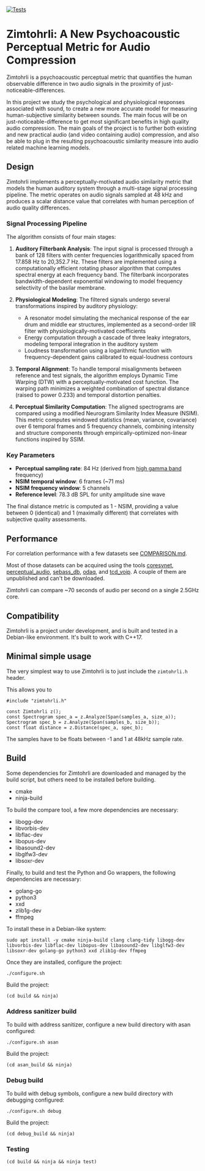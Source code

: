 [![Tests](https://github.com/google/zimtohrli/workflows/Test%20Zimtohrli/badge.svg)](https://github.com/google/zimtohrli/actions)

# Zimtohrli: A New Psychoacoustic Perceptual Metric for Audio Compression

Zimtohrli is a psychoacoustic perceptual metric that quantifies the human
observable difference in two audio signals in the proximity of
just-noticeable-differences.

In this project we study the psychological and physiological responses
associated with sound, to create a new more accurate model for measuring
human-subjective similarity between sounds.
The main focus will be on just-noticeable-difference to get most significant
benefits in high quality audio compression.
The main goals of the project is to further both existing and new practical
audio (and video containing audio) compression, and also be able to plug in the
resulting psychoacoustic similarity measure into audio related machine learning
models.

## Design

Zimtohrli implements a perceptually-motivated audio similarity metric that models the human auditory system through a multi-stage signal processing pipeline. The metric operates on audio signals sampled at 48 kHz and produces a scalar distance value that correlates with human perception of audio quality differences.

### Signal Processing Pipeline

The algorithm consists of four main stages:

1. **Auditory Filterbank Analysis**: The input signal is processed through a bank of 128 filters with center frequencies logarithmically spaced from 17.858 Hz to 20,352.7 Hz. These filters are implemented using a computationally efficient rotating phasor algorithm that computes spectral energy at each frequency band. The filterbank incorporates bandwidth-dependent exponential windowing to model frequency selectivity of the basilar membrane.

2. **Physiological Modeling**: The filtered signals undergo several transformations inspired by auditory physiology:
   - A resonator model simulating the mechanical response of the ear drum and middle ear structures, implemented as a second-order IIR filter with physiologically-motivated coefficients
   - Energy computation through a cascade of three leaky integrators, modeling temporal integration in the auditory system
   - Loudness transformation using a logarithmic function with frequency-dependent gains calibrated to equal-loudness contours

3. **Temporal Alignment**: To handle temporal misalignments between reference and test signals, the algorithm employs Dynamic Time Warping (DTW) with a perceptually-motivated cost function. The warping path minimizes a weighted combination of spectral distance (raised to power 0.233) and temporal distortion penalties.

4. **Perceptual Similarity Computation**: The aligned spectrograms are compared using a modified Neurogram Similarity Index Measure (NSIM). This metric computes windowed statistics (mean, variance, covariance) over 6 temporal frames and 5 frequency channels, combining intensity and structure components through empirically-optimized non-linear functions inspired by SSIM.

### Key Parameters

- **Perceptual sampling rate**: 84 Hz (derived from [high gamma band](https://doi.org/10.1523/JNEUROSCI.5297-10.2011) frequency)
- **NSIM temporal window**: 6 frames (~71 ms)
- **NSIM frequency window**: 5 channels
- **Reference level**: 78.3 dB SPL for unity amplitude sine wave

The final distance metric is computed as 1 - NSIM, providing a value between 0 (identical) and 1 (maximally different) that correlates with subjective quality assessments.

## Performance

For correlation performance with a few datasets see [COMPARISON.md](COMPARISON.md).

Most of those datasets can be acquired using the tools [coresvnet](go/bin/coresvnet),
[perceptual_audio](go/bin/perceptual_audio), [sebass_db](go/bin/sebass_db),
[odaq](go/bin/odaq), and [tcd_voip](go/bin/tcd_voip).
A couple of them are unpublished and can't be downloaded.

Zimtohrli can compare ~70 seconds of audio per second on a single 2.5GHz core.

## Compatibility

Zimtohrli is a project under development, and is built and tested in a Debian-like
environment. It's built to work with C++17.

## Minimal simple usage

The very simplest way to use Zimtohrli is to just include the `zimtohrli.h` header.

This allows you to

```
#include "zimtohrli.h"

const Zimtohrli z();
const Spectrogram spec_a = z.Analyze(Span(samples_a, size_a));
Spectrogram spec_b = z.Analyze(Span(samples_b, size_b));
const float distance = z.Distance(spec_a, spec_b);
```

The samples have to be floats between -1 and 1 at 48kHz sample rate.

## Build

Some dependencies for Zimtohrli are downloaded and managed by the build script,
but others need to be installed before building.

- cmake
- ninja-build

To build the compare tool, a few more dependencies are necessary:

- libogg-dev
- libvorbis-dev
- libflac-dev
- libopus-dev
- libasound2-dev
- libglfw3-dev
- libsoxr-dev

Finally, to build and test the Python and Go wrappers, the following dependencies
are necessary:

- golang-go
- python3
- xxd
- zlib1g-dev
- ffmpeg

To install these in a Debian-like system:

```
sudo apt install -y cmake ninja-build clang clang-tidy libogg-dev libvorbis-dev libflac-dev libopus-dev libasound2-dev libglfw3-dev libsoxr-dev golang-go python3 xxd zlib1g-dev ffmpeg
```

Once they are installed, configure the project:

```
./configure.sh
```

Build the project:
```
(cd build && ninja)
```

### Address sanitizer build

To build with address sanitizer, configure a new build directory with asan configured:


```
./configure.sh asan
```

Build the project:
```
(cd asan_build && ninja)
```

### Debug build

To build with debug symbols, configure a new build directory with debugging configured:


```
./configure.sh debug
```

Build the project:
```
(cd debug_build && ninja)
```

### Testing

```
(cd build && ninja && ninja test)
```
